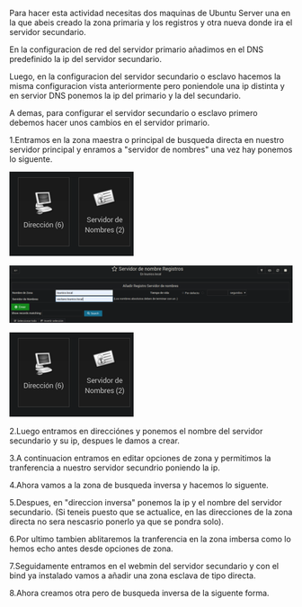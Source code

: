 Para hacer esta actividad necesitas dos maquinas de Ubuntu Server una en la que abeis creado la zona primaria y los registros 
y otra nueva donde ira el servidor secundario.

En la configuracion de red del servidor primario añadimos en el DNS predefinido la ip del servidor secundario.

Luego, en la configuracion del servidor secundario o esclavo hacemos la misma configuracion vista anteriormente pero poniendole una ip distinta y en servior DNS ponemos la ip del primario y la del secundario.

A demas, para configurar el servidor secundario o esclavo primero debemos hacer unos cambios en el servidor primario.

1.Entramos en la zona maestra o principal de busqueda directa en nuestro servidor principal y enramos a "servidor de nombres"
una vez hay ponemos lo siguente.

![opciones.png](./imagenes/2.png)

![1.png](./imagenes/1.png)

![2.png](./imagenes/2.png)

2.Luego entramos en direcciónes y ponemos el nombre del servidor secundario y su ip,
despues le damos a crear.

3.A continuacion entramos en editar opciones de zona y permitimos la tranferencia
a nuestro servidor secundrio poniendo la ip.

4.Ahora vamos a la zona de busqueda inversa y hacemos lo siguente.

5.Despues, en "direccion inversa" ponemos la ip y el nombre del servidor secundario.
(Si teneis puesto que se actualice, en las direcciones de la zona directa no sera 
nescasrio ponerlo ya que se pondra solo).

6.Por ultimo tambien ablitaremos la tranferencia en la zona imbersa como lo hemos echo antes
desde opciones de zona.

7.Seguidamente entramos en el webmin del servidor secundario y con el bind ya instalado 
vamos a añadir una zona esclava de tipo directa.

8.Ahora creamos otra pero de busqueda inversa de la siguente forma.
